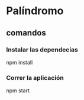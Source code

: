# Palíndromo

## comandos

### Instalar las dependecias
npm install

### Correr la aplicación

npm start
